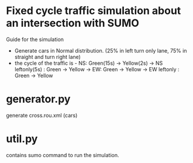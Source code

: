 # Fixed cycle traffic simulation about an intersection with SUMO
Guide for the simulation
- Generate cars in Normal distribution. (25% in left turn only lane, 75% in straight and turn right lane)
- the cycle of the traffic is - NS: Green(15s) -> Yellow(2s) -> NS leftonly(5s) : Green -> Yellow -> EW: Green -> Yellow -> EW leftonly : Green -> Yellow

# generator.py
generate cross.rou.xml (cars)

# util.py
contains sumo command to run the simulation.
